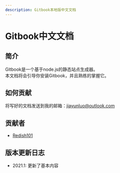 ```yaml
---
description: Gitbook本地版中文文档
---
```


# Gitbook中文文档

## 简介

Gitbook是一个基于node.js的静态站点生成器。\
本文档将会引导你安装Gitbook，并且熟练的掌握它。

## 如何贡献

将写好的文档发送到我的邮箱：[jiayunluo@outlook.com](mailto:jiayunluo@outlook.com)

## 贡献者

* [Redish101](https://redish101.github.io)

## 版本更新日志

* 2021.1: 更新了基本内容
